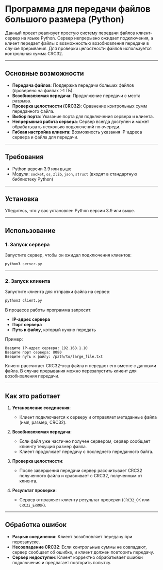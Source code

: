 # Программа для передачи файлов большого размера (Python)  

Данный проект реализует простую систему передачи файлов клиент-сервер на языке Python. Сервер непрерывно ожидает подключения, а клиент передает файлы с возможностью возобновления передачи в случае прерывания. Для проверки целостности файлов используется контрольная сумма CRC32.  

---

## Основные возможности  

- **Передача файлов**: Поддержка передачи больших файлов (проверено на файлах >1 ГБ).  
- **Возобновляемая передача**: Продолжение передачи с места разрыва.  
- **Проверка целостности (CRC32)**: Сравнение контрольных сумм переданного файла.  
- **Выбор порта**: Указание порта для подключения сервера и клиента.  
- **Непрерывная работа сервера**: Сервер всегда доступен и может обрабатывать несколько подключений по очереди.  
- **Гибкая настройка клиента**: Возможность указания IP-адреса сервера и файла для передачи.  

---

## Требования  

- Python версии 3.9 или выше  
- Модули: `socket`, `os`, `zlib`, `json`, `struct` (входят в стандартную библиотеку Python)  

---

## Установка  

Убедитесь, что у вас установлен Python версии 3.9 или выше.  

---

## Использование  

### 1. Запуск сервера  

Запустите сервер, чтобы он ожидал подключения клиентов:  

```bash
python3 server.py
```

---

### 2. Запуск клиента  

Запустите клиента для отправки файла на сервер:  

```bash
python3 client.py
```

В процессе работы программа запросит:  
- **IP-адрес сервера**  
- **Порт сервера**  
- **Путь к файлу**, который нужно передать  

Пример:  
```plaintext
Введите IP-адрес сервера: 192.168.1.10  
Введите порт сервера: 8080  
Введите путь к файлу: /path/to/large_file.txt  
```

Клиент рассчитает CRC32-хэш файла и передаст его вместе с данными файла. В случае прерывания можно перезапустить клиент для возобновления передачи.  

---

## Как это работает  

1. **Установление соединения**:  
   - Клиент подключается к серверу и отправляет метаданные файла (имя, размер, CRC32).  

2. **Возобновляемая передача**:  
   - Если файл уже частично получен сервером, сервер сообщает клиенту текущий размер файла.  
   - Клиент продолжает передачу с последнего переданного байта.  

3. **Проверка целостности**:  
   - После завершения передачи сервер рассчитывает CRC32 полученного файла и сравнивает с CRC32, полученным от клиента.  

4. **Результат проверки**:  
   - Сервер отправляет клиенту результат проверки (`CRC32_OK` или `CRC32_ERROR`).  

---

## Обработка ошибок  

- **Разрыв соединения**: Клиент возобновляет передачу при перезапуске.  
- **Несовпадение CRC32**: Если контрольные суммы не совпадают, сервер сообщает об ошибке, и клиент должен повторить передачу.  
- **Сервер недоступен**: Клиент корректно обрабатывает ошибки подключения и предлагает повторить попытку.  
 